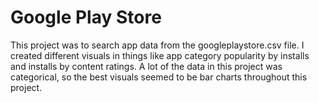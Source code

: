# Google Play Store

This project was to search app data from the googleplaystore.csv file. I created different visuals in things like app category popularity by installs and installs by content ratings. A lot of the data in this project was categorical, so the best visuals seemed to be bar charts throughout this project.
